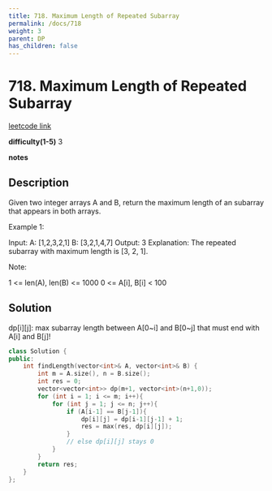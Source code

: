 ```yaml
---
title: 718. Maximum Length of Repeated Subarray
permalink: /docs/718
weight: 3
parent: DP
has_children: false
---
```

# 718. Maximum Length of Repeated Subarray
[leetcode link](https://leetcode.com/problems/maximum-length-of-repeated-subarray/)

**difficulty(1-5)** 
3

**notes**   


## Description
Given two integer arrays A and B, return the maximum length of an subarray that appears in both arrays.

Example 1:

Input:
A: [1,2,3,2,1]
B: [3,2,1,4,7]
Output: 3
Explanation: 
The repeated subarray with maximum length is [3, 2, 1].
 

Note:

1 <= len(A), len(B) <= 1000
0 <= A[i], B[i] < 100

## Solution
dp[i][j]: max subarray length between A[0~i] and B[0~j] that must end with A[i] and B[j]!

```c++
class Solution {
public:
    int findLength(vector<int>& A, vector<int>& B) {
        int m = A.size(), n = B.size();
        int res = 0;
        vector<vector<int>> dp(m+1, vector<int>(n+1,0));
        for (int i = 1; i <= m; i++){
            for (int j = 1; j <= n; j++){
                if (A[i-1] == B[j-1]){
                    dp[i][j] = dp[i-1][j-1] + 1;
                    res = max(res, dp[i][j]);
                } 
                // else dp[i][j] stays 0
            }
        }
        return res;
    }
};
```

<!-- 
Default label
{: .label }

Blue label
{: .label .label-blue }

Stable
{: .label .label-green }

New release
{: .label .label-purple }

Coming soon
{: .label .label-yellow }

Deprecated
{: .label .label-red } -->
